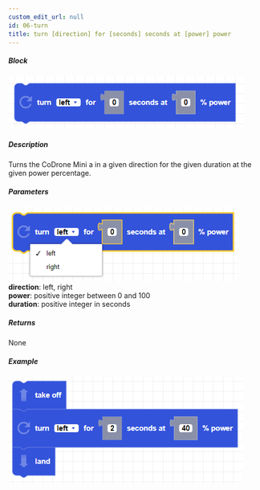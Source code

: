 ```yaml
---
custom_edit_url: null
id: 06-turn
title: turn [direction] for [seconds] seconds at [power] power
---
```


##### Block

![turn image](turn.png)

##### Description

Turns the CoDrone Mini a in a given direction for the given duration at the given power percentage.

##### Parameters
![turn params](turn_params.png)
**direction**: left, right <br /> 
**power**: positive integer between 0 and 100 <br /> 
**duration**: positive integer in seconds

##### Returns

None

##### Example

![turn example](turn_example.png)

